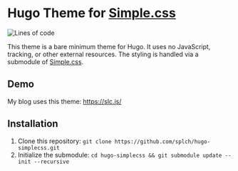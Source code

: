 # Hugo Theme for [Simple.css](https://simplecss.org/)

![Lines of code](https://img.shields.io/tokei/lines/github/splch/hugo-simplecss)

This theme is a bare minimum theme for Hugo. It uses no JavaScript, tracking, or other external resources. The styling is handled via a submodule of [Simple.css](https://github.com/kevquirk/simple.css/).

## Demo

My blog uses this theme: <https://slc.is/>

## Installation

1. Clone this repository: `git clone https://github.com/splch/hugo-simplecss.git`
2. Initialize the submodule: `cd hugo-simplecss && git submodule update --init --recursive`
